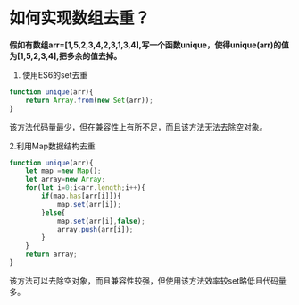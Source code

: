 # 如何实现数组去重？

**假如有数组arr=[1,5,2,3,4,2,3,1,3,4],写一个函数unique，使得unique(arr)的值为[1,5,2,3,4],把多余的值去掉。**

1. 使用ES6的set去重
```javascript
function unique(arr){
    return Array.from(new Set(arr));
}
```
该方法代码量最少，但在兼容性上有所不足，而且该方法无法去除空对象。

2.利用Map数据结构去重
```javascript
function unique(arr){
    let map =new Map();
    let array=new Array;
    for(let i=0;i<arr.length;i++){
        if(map.has[arr[i]]){
            map.set(arr[i]);
        }else{
            map.set(arr[i],false);
            array.push(arr[i]);
        }
    }
    return array;
}
```
该方法可以去除空对象，而且兼容性较强，但使用该方法效率较set略低且代码量多。
